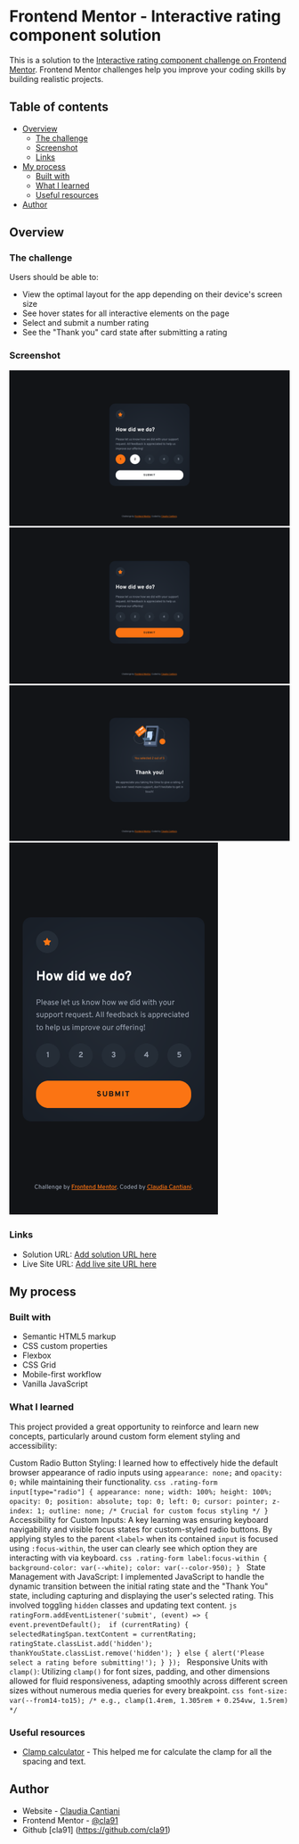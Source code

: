 # Frontend Mentor - Interactive rating component solution

This is a solution to the [Interactive rating component challenge on Frontend Mentor](https://www.frontendmentor.io/challenges/interactive-rating-component-koxpeBUmI). Frontend Mentor challenges help you improve your coding skills by building realistic projects.

## Table of contents

- [Overview](#overview)
  - [The challenge](#the-challenge)
  - [Screenshot](#screenshot)
  - [Links](#links)
- [My process](#my-process)
  - [Built with](#built-with)
  - [What I learned](#what-i-learned)
  - [Useful resources](#useful-resources)
- [Author](#author)

## Overview

### The challenge

Users should be able to:

- View the optimal layout for the app depending on their device's screen size
- See hover states for all interactive elements on the page
- Select and submit a number rating
- See the "Thank you" card state after submitting a rating

### Screenshot

![](./Screenshot-desktop-selected.png)
![](./Screenshot-desktop.png)
![](./Screenshot-thank-you.png)
![](./Screenshot-mobile.png)

### Links

- Solution URL: [Add solution URL here](https://your-solution-url.com)
- Live Site URL: [Add live site URL here](https://your-live-site-url.com)

## My process

### Built with

- Semantic HTML5 markup
- CSS custom properties
- Flexbox
- CSS Grid
- Mobile-first workflow
- Vanilla JavaScript

### What I learned

This project provided a great opportunity to reinforce and learn new concepts, particularly around custom form element styling and accessibility:

Custom Radio Button Styling: I learned how to effectively hide the default browser appearance of radio inputs using `appearance: none;` and `opacity: 0;` while maintaining their functionality.
`css
    .rating-form input[type="radio"] {
        appearance: none;
        width: 100%;
        height: 100%;
        opacity: 0;
        position: absolute;
        top: 0;
        left: 0;
        cursor: pointer;
        z-index: 1;
        outline: none; /* Crucial for custom focus styling */
    }
    `
Accessibility for Custom Inputs: A key learning was ensuring keyboard navigability and visible focus states for custom-styled radio buttons. By applying styles to the parent `<label>` when its contained `input` is focused using `:focus-within`, the user can clearly see which option they are interacting with via keyboard.
`css
    .rating-form label:focus-within {
        background-color: var(--white);
        color: var(--color-950);
    }
    `
State Management with JavaScript: I implemented JavaScript to handle the dynamic transition between the initial rating state and the "Thank You" state, including capturing and displaying the user's selected rating. This involved toggling `hidden` classes and updating text content.
`js
    ratingForm.addEventListener('submit', (event) => {
        event.preventDefault(); 
        if (currentRating) {
            selectedRatingSpan.textContent = currentRating;
            ratingState.classList.add('hidden');
            thankYouState.classList.remove('hidden');
        } else {
            alert('Please select a rating before submitting!');
        }
    });
    `
Responsive Units with `clamp()`: Utilizing `clamp()` for font sizes, padding, and other dimensions allowed for fluid responsiveness, adapting smoothly across different screen sizes without numerous media queries for every breakpoint.
`css
    font-size: var(--from14-to15); /* e.g., clamp(1.4rem, 1.305rem + 0.254vw, 1.5rem) */
    `

### Useful resources

- [Clamp calculator](https://www.marcbacon.com/tools/clamp-calculator/) - This helped me for calculate the clamp for all the spacing and text.

## Author

- Website - [Claudia Cantiani](https://cla91.github.io/)
- Frontend Mentor - [@cla91](https://www.frontendmentor.io/profile/cla91)
- Github [cla91] (https://github.com/cla91)
